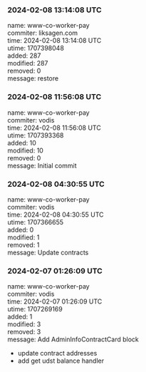 ### 2024-02-08 13:14:08 UTC
name: www-co-worker-pay  
commiter: liksagen.com  
time: 2024-02-08 13:14:08 UTC  
utime: 1707398048  
added: 287  
modified: 287  
removed: 0  
message: restore

### 2024-02-08 11:56:08 UTC
name: www-co-worker-pay  
commiter: vodis  
time: 2024-02-08 11:56:08 UTC  
utime: 1707393368  
added: 10  
modified: 10  
removed: 0  
message: Initial commit

### 2024-02-08 04:30:55 UTC
name: www-co-worker-pay  
commiter: vodis  
time: 2024-02-08 04:30:55 UTC  
utime: 1707366655  
added: 0  
modified: 1  
removed: 1  
message: Update contracts

### 2024-02-07 01:26:09 UTC
name: www-co-worker-pay  
commiter: vodis  
time: 2024-02-07 01:26:09 UTC  
utime: 1707269169  
added: 1  
modified: 3  
removed: 3  
message: Add AdminInfoContractCard block

- update contract addresses
- add get udst balance handler

